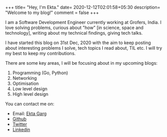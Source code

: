 +++
title= "Hey, I'm Ekta."
date= 2020-12-12T02:01:58+05:30
description= "Welcome to my blog!"
comment = false
+++

I am a Software Development Engineer currently working at Grofers, India. 
I love solving problems, curious about "how" [in science, space and technology], writing about my technical findings, giving tech talks.

I have started this blog on 31st Dec, 2020 with the aim to keep posting about interesting problems I solve, tech topics I read about, TIL etc. I will try my best to keep my contributions.

There are some key areas, I will be focusing about in my upcoming blogs:
1. Programming (Go, Python)
2. Networking
3. Optimisation
4. Low level design
5. High level design 

You can contact me on:

 - Email: [Ekta Garg](mailto:gargekta65@gmail.com)
 - [Github](https://github.com/ektagarg)
 - [Twitter](https://twitter.com/_ektagarg)
 - [Linkedin](https://www.linkedin.com/in/ekta-garg-bb9a48a3/)